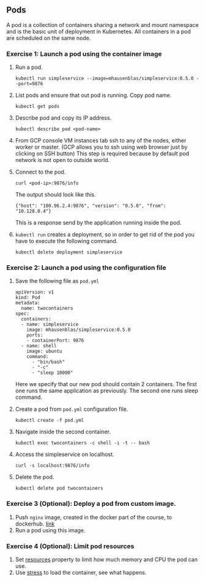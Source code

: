## Pods

A pod is a collection of containers sharing a network and mount namespace and is the basic unit of deployment in Kubernetes. All containers in a pod are scheduled on the same node.

### Exercise 1: Launch a pod using the container image

1. Run a pod.
    ```
    kubectl run simpleservice --image=mhausenblas/simpleservice:0.5.0 --port=9876
    ```

1. List pods and ensure that out pod is running. Copy pod name.
    ```
    kubectl get pods
    ```

1. Describe pod and copy its IP address.
    ```
    kubectl describe pod <pod-name>
    ```

1. From GCP console VM instances tab ssh to any of the nodes, either worker or master. (GCP allows you to ssh using web browser just by clicking on SSH button) This step is required because by default pod network is not open to outside world.

1. Connect to the pod.
    ```
    curl <pod-ip>:9876/info
    ```
    The output should look like this.
    ```
    {"host": "100.96.2.4:9876", "version": "0.5.0", "from": "10.128.0.4"}
    ```
    This is a response send by the application running inside the pod.

1. `kubectl run` creates a deployment, so in order to get rid of the pod you have to execute the following command. 
    ```
    kubectl delete deployment simpleservice 
    ```

### Exercise 2: Launch a pod using the configuration file

1. Save the following file as `pod.yml`
    ```
    apiVersion: v1
    kind: Pod
    metadata:
      name: twocontainers
    spec:
      containers:
      - name: simpleservice
        image: mhausenblas/simpleservice:0.5.0
        ports:
        - containerPort: 9876
      - name: shell
        image: ubuntu 
        command:
          - "bin/bash"
          - "-c"
          - "sleep 10000"
    ```
    Here we specify that our new pod should contain 2 containers. The first one runs the same application as previously. The second one runs sleep command. 

1. Create a pod from `pod.yml` configuration file.
    ```
    kubectl create -f pod.yml
    ```

1. Navigate inside the second container.
    ```
    kubectl exec twocontainers -c shell -i -t -- bash
    ``` 

1. Access the simpleservice on localhost.
    ```
    curl -s localhost:9876/info
    ```

1. Delete the pod.
    ```
    kubectl delete pod twocontainers
    ``` 

### Exercise 3 (Optional): Deploy a pod from custom image.

1. Push `nginx` image, created in the docker part of the course, to dockerhub. [link](https://ropenscilabs.github.io/r-docker-tutorial/04-Dockerhub.html)
1. Run a pod using this image.

### Exercise 4 (Optional): Limit pod resources

1. Set [resources](https://kubernetes.io/docs/concepts/configuration/manage-compute-resources-container/) property to limit how much memory and CPU the pod can use.
1. Use [stress](https://linux.die.net/man/1/stress) to load the container, see what happens.

